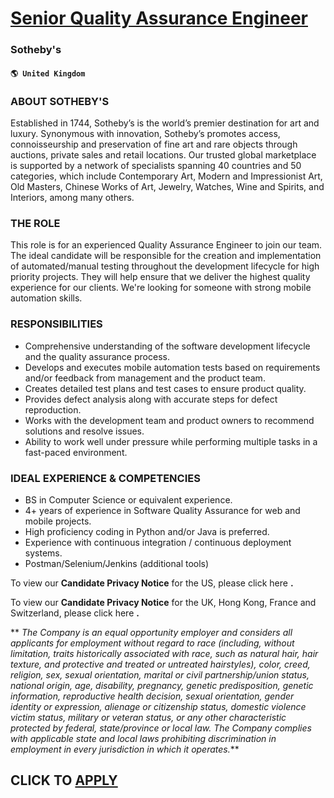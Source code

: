 # [Senior Quality Assurance Engineer](https://www.remotewlb.com/apply/senior-quality-assurance-engineer-38044)  
### Sotheby's  
#### `🌎 United Kingdom`  

### ABOUT SOTHEBY'S

Established in 1744, Sotheby’s is the world’s premier destination for art and luxury. Synonymous with innovation, Sotheby’s promotes access, connoisseurship and preservation of fine art and rare objects through auctions, private sales and retail locations. Our trusted global marketplace is supported by a network of specialists spanning 40 countries and 50 categories, which include Contemporary Art, Modern and Impressionist Art, Old Masters, Chinese Works of Art, Jewelry, Watches, Wine and Spirits, and Interiors, among many others.

### THE ROLE

This role is for an experienced Quality Assurance Engineer to join our team. The ideal candidate will be responsible for the creation and implementation of automated/manual testing throughout the development lifecycle for high priority projects. They will help ensure that we deliver the highest quality experience for our clients. We're looking for someone with strong mobile automation skills.

### RESPONSIBILITIES

  * Comprehensive understanding of the software development lifecycle and the quality assurance process.
  * Develops and executes mobile automation tests based on requirements and/or feedback from management and the product team.
  * Creates detailed test plans and test cases to ensure product quality.
  * Provides defect analysis along with accurate steps for defect reproduction.
  * Works with the development team and product owners to recommend solutions and resolve issues.
  * Ability to work well under pressure while performing multiple tasks in a fast-paced environment.

### IDEAL EXPERIENCE & COMPETENCIES

  * BS in Computer Science or equivalent experience.
  * 4+ years of experience in Software Quality Assurance for web and mobile projects.
  * High proficiency coding in Python and/or Java is preferred.
  * Experience with continuous integration / continuous deployment systems.
  * Postman/Selenium/Jenkins (additional tools)

To view our **Candidate Privacy Notice** for the US, please click here **.**

To view our **Candidate Privacy Notice** for the UK, Hong Kong, France and Switzerland, please click here **.**

 ** _The Company is an equal opportunity employer and considers all applicants for employment without regard to race (including, without limitation, traits historically associated with race, such as natural hair, hair texture, and protective and treated or untreated hairstyles), color, creed, religion, sex, sexual orientation, marital or civil partnership/union status, national origin, age, disability, pregnancy, genetic predisposition, genetic information, reproductive health decision, sexual orientation, gender identity or expression, alienage or citizenship status, domestic violence victim status, military or veteran status, or any other characteristic protected by federal, state/province or local law. The Company complies with applicable state and local laws prohibiting discrimination in employment in every jurisdiction in which it operates._**

  
## CLICK TO [APPLY](https://www.remotewlb.com/apply/senior-quality-assurance-engineer-38044)

